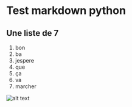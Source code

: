 # Test markdown python 
## Une liste de 7
1. bon
2. ba
3. jespere
4. que
5. ça
6. va
7. marcher

![alt text](7069163-incroyable-complete-ciel-sombre-etoile-nuit-dans-la-nature-gratuit-photo.jpg)